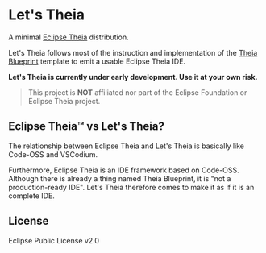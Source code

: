 # Let's Theia

A minimal [Eclipse Theia](https://theia-ide.org/) distribution.

Let's Theia follows most of the instruction and
implementation of the [Theia Blueprint](https://github.com/eclipse-theia/theia-blueprint) template
to emit a usable Eclipse Theia IDE.

**Let's Theia is currently under early development. Use it at your own risk.**

> This project is **NOT** affiliated nor part of the Eclipse Foundation or Eclipse Theia project.

## Eclipse Theia™️ vs Let's Theia?

The relationship between Eclipse Theia and Let's Theia
is basically like Code-OSS and VSCodium.

Furthermore, Eclipse Theia is an IDE framework based on
Code-OSS. Although there is already a thing named
Theia Blueprint, it is "not a production-ready IDE".
Let's Theia therefore comes to make it as if it is an complete IDE.

## License

Eclipse Public License v2.0
